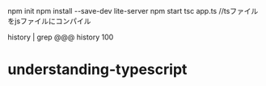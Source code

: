 npm init
npm install --save-dev lite-server
npm start
tsc app.ts //tsファイルをjsファイルにコンパイル


history | grep @@@
history 100
# understanding-typescript
